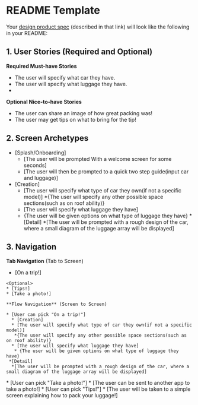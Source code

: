 
# README Template

Your [design product spec](https://hackmd.io/s/H1wGpVUh7) (described in that link) will look like the following in your README:

## 1. User Stories (Required and Optional)

**Required Must-have Stories**

 * The user will specify what car they have.
 * The user will specify what luggage they have.
 * 

**Optional Nice-to-have Stories**

 * The user can share an image of how great packing was!
 * The user may get tips on what to bring for the tip!

## 2. Screen Archetypes

 * [Splash/Onboarding]
   * [The user will be prompted With a welcome screen for some seconds]
   * [The user will then be prompted to a quick two step guide(input car and luggage)]
 * [Creation]
   * [The user will specify what type of car they own(if not a specific model)]
    *{The user will specify any other possible space sections(such as on roof ability)}
   * [The user will specify what luggage they have]
    * {The user will be given options on what type of luggage they have}
  *[Detail]
   *[The user will be prompted with a rough design of the car, where a small diagram of the luggage array will be displayed]

## 3. Navigation

**Tab Navigation** (Tab to Screen)

 * [On a trip!]
 ~~~~~~~~~
 <Optional>
 * [Tips!]
 * [Take a photo!]

**Flow Navigation** (Screen to Screen)

 * [User can pick "On a trip!"]
   * [Creation]
   * [The user will specify what type of car they own(if not a specific model)]
    *{The user will specify any other possible space sections(such as on roof ability)}
   * [The user will specify what luggage they have]
    * {The user will be given options on what type of luggage they have}
  *[Detail]
   *[The user will be prompted with a rough design of the car, where a small diagram of the luggage array will be displayed]
~~~~~~~~~~~ 
<Optional>
 * [User can pick "Take a photo!"]
   * [The user can be sent to another app to take a photo!]
 * [User can pick "Tips!"]
   * [The user will be taken to a simple screen explaining how to pack your luggage!]
